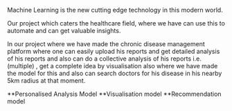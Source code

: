 Machine Learning is the new cutting edge technology in this modern world.

Our project which caters the healthcare field, where we have can use this to automate and can get valuable insights.

In our project where we have made the chronic disease management platform where one can easily upload his reports and get detailed analysis of his reports and also can do a collective analysis of his reports i.e. (multiple) , get a complete idea by visualisation also where we have made the model for this and also can search doctors for his disease in his nearby 5km radius at that moment.

**Personalised Analysis Model
**Visualisation model
**Recommendation model
